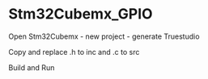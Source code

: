 # Stm32Cubemx_GPIO

Open Stm32Cubemx - new project - generate Truestudio

Copy and replace .h to inc and .c to src

Build and Run
